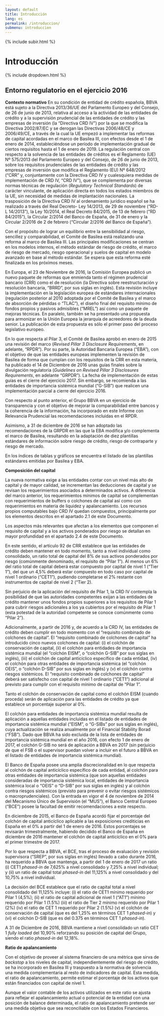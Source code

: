 ```yaml
---
layout: default
title: Introducción
lang: es
permalink: /introduccion/
submenu: introduccion
---
```


{% include subir.html %}


# Introducción

{% include dropdown.html %}

## Entorno regulatorio en el ejercicio 2016

**Contexto normativo**
En su condición de entidad de crédito española, BBVA
está sujeto a la Directiva 2013/36/UE del Parlamento
Europeo y del Consejo, de 26 de junio de 2013, relativa
al acceso a la actividad de las entidades de crédito y a
la supervisión prudencial de las entidades de crédito y
las empresas de inversión (la “Directiva CRD IV”) por la
que se modifica la Directiva 2002/87/EC y se derogan
las Directivas 2006/48/CE y 2006/49/CE, a través de la
cual la UE empezó a implementar las reformas de capital
acordadas en el marco de Basilea III, con efectos desde
el 1 de enero de 2014, estableciéndose un período de
implementación gradual de ciertos requisitos hasta el 1
de enero de 2019. La regulación central con respecto a la
solvencia de las entidades de créditos es el Reglamento
(UE) Nº 575/2013 del Parlamento Europeo y del Consejo,
de 26 de junio de 2013, sobre los requisitos prudenciales
de las entidades de crédito y las empresas de inversión
que modifica el Reglamento (EU) Nº 648/2012 (“CRR”
y, conjuntamente con la Directiva CRD IV y cualesquiera
medidas de implementación de CRD IV, “CRD IV”), que se
complementa por diversas normas técnicas de regulación
(*Regulatory Technical Standards*) de carácter vinculante,
de aplicación directa en todos los estados miembros de la
UE, sin necesidad de medidas de implantación nacionales.
La trasposición de la Directiva CRD IV al ordenamiento
jurídico español se ha realizado a través del Real Decreto-
Ley 14/2013, de 29 de noviembre (“RD-L 14/2013”), la Ley
10/2014, el Real Decreto 84/2015, de 13 de febrero (“RD
84/2015”), la Circular 2/2014 del Banco de España, de 31
de enero y la Circular 2/2016 de 2 de febrero (“Circular
2/2016 del Banco de España”).

Con el propósito de lograr un equilibrio entre la sensibilidad al
riesgo, sencillez y comparabilidad, el Comité de Basilea está
realizando una reforma al marco de Basilea III. Las principales
modificaciones se centran en los modelos internos, el método
estándar de riesgo de crédito, el marco de riesgo de mercado,
riesgo operacional y suelos de capital en modelo avanzado
en base al método estándar. Se espera que esta reforma esté
finalizada en los próximos meses.

En Europa, el 23 de Noviembre de 2016, la Comisión Europea
publicó un nuevo paquete de reformas que enmienda tanto
el régimen prudencial bancario (CRR) como el de resolución
(la Directiva sobre reestructuración y resolución bancaria,
“BRRD”, por sus siglas en inglés). Esta revisión incluye la
implementación en la legislación europea de estándares
internacionales (regulación posterior al 2010 adoptada por
el Comité de Basilea y el marco de absorción de pérdidas
o “TLAC”), el diseño final del requisito mínimo de fondos
propios y pasivos admisibles (“MREL”) así como un paquete
de mejoras técnicas. En paralelo, también se ha presentado
una propuesta para armonizar en la Unión Europea la
jerarquía de acreedores de la deuda senior. La publicación de
esta propuesta es sólo el primer paso del proceso legislativo
europeo.

En lo que respecta al Pilar 3, el Comité de Basilea aprobó
en enero de 2015 una revisión del marco (*Revised Pillar
3 Disclosure Requirements*, en adelante, “RPDR”). Por
su parte, la Autoridad Bancaria Europea (“EBA”), con el
objetivo de que las entidades europeas implementen la
revisión de Basilea de forma que cumplan con los requisitos
de la CRR en esta materia, ha publicado el 14 de Diciembre
de 2016 unas guías finales sobre la divulgación regulatoria
(*Guidelines on Revised Pillar 3 Disclosures Requirements*,
en adelante “GRPDR”). La fecha de implementación de
estas guías es el cierre del ejercicio 2017. Sin embargo,
se recomienda a las entidades de importancia sistémica
mundial (“G-SIB”) que realicen una implementación parcial
a cierre del ejercicio 2016.

Con respecto al punto anterior, el Grupo BBVA en un
ejercicio de transparencia y con el objetivo de mejorar
la comparabilidad entre bancos y la coherencia de la
información, ha incorporado en este Informe con Relevancia
Prudencial las recomendaciones incluidas en el RPDR.

Asimismo, a 31 de diciembre de 2016 se han adoptado las
recomendaciones de la GRPDR en las que la EBA modifica
y/o complementa el marco de Basilea, resultando en la
adaptación de diez plantillas estándares de información sobre
riesgo de crédito, riesgo de contraparte y riesgo de mercado.

En los índices de tablas y gráficos se encuentra el listado de
las plantillas estándares emitidas por Basilea y EBA.


**Composición del capital**

La nueva normativa exige a las entidades contar con un
nivel más alto de capital y de mayor calidad, se incrementan
las deducciones de capital y se revisan los requerimientos
asociados a determinados activos. A diferencia del
marco anterior, los requerimientos mínimos de capital se complementan con requerimientos de buffers o colchones de
capital así como con requerimientos en materia de liquidez y
apalancamiento. Los recursos propios computables bajo CRD
IV quedan compuestos, principalmente por los elementos
descritos en el apartado 2.1 de este Documento.

Los aspectos más relevantes que afectan a los elementos que
componen el requisito de capital y a los activos ponderados
por riesgo se detallan en mayor profundidad en el apartado
2.4 de este Documento.

En este sentido, el artículo 92 de CRR establece que las
entidades de crédito deben mantener en todo momento,
tanto a nivel individual como consolidado, un ratio total
de capital del 8% de sus activos ponderados por riesgo
(comúnmente denominado, el requisito de “Pilar 1”).
Al menos un 6% del ratio total de capital deberá estar
compuesto por capital de nivel 1 (“Tier 1”), del que un 4,5%
deberá estar compuesto en todo caso por capital de nivel 1
ordinario (“CET1”), pudiendo completarse el 2% restante con
instrumentos de capital de nivel 2 (“Tier 2).

Sin perjuicio de la aplicación del requisito de Pilar 1, la CRD IV
contempla la posibilidad de que las autoridades competentes
exijan a las entidades de crédito mantener unos fondos
propios superiores a los requisitos de Pilar 1 para cubrir
riesgos adicionales a los ya cubiertos por el requisito de
Pilar 1 (esta potestad de la autoridad competente se conoce
comúnmente como “Pilar 2”).

Adicionalmente, a partir de 2016 y, de acuerdo a la CRD IV, las
entidades de crédito deben cumplir en todo momento con el
“requisito combinado de colchones de capital”. El “requisito
combinado de colchones de capital” ha introducido cinco
nuevos colchones de capital: (i) el colchón de conservación
de capital, (ii) el colchón para entidades de importancia
sistémica mundial (el “colchón EISM”, o “colchón G-SIB”
por sus siglas en inglés), (iii) el colchón de capital anticíclico
específico de cada entidad, (iv) el colchón para otras
entidades de importancia sistémica (el “colchón OEIS”, o
“colchón D-SIB” por sus siglas en inglés) y (v) el colchón
contra riesgos sistémicos. El “requisito combinado de
colchones de capital” deberá ser satisfecho con capital de
nivel 1 ordinario (“CET1”) adicional al previsto para cumplir
con el requisito mínimo de capital de “Pilar 1”.

Tanto el colchón de conservación de capital como el colchón
EISM (cuando proceda) serán de aplicación para las
entidades de crédito ya que establece un porcentaje superior
al 0%.

El colchón para entidades de importancia sistémica
mundial resulta de aplicación a aquellas entidades incluidas
en el listado de entidades de importancia sistémica
mundial (“EISM”, o “G-SIBs” por sus siglas en inglés), cuya
actualización se realiza anualmente por el Financial Stability
Borad (“FSB”). Dado que BBVA ha sido excluida de la lista de
entidades de importancia sistémica mundial en el año 2016,
con efecto 1 de enero de 2017, el colchón G-SIB no será de
aplicación a BBVA en 2017 (sin perjuicio de que el FSB o el
supervisor puedan volver a incluir en el futuro a BBVA en el
listado de entidades de importancia sistémica mundial).

El Banco de España posee una amplia discrecionalidad en lo
que respecta al colchón de capital anticíclico específico de
cada entidad, al colchón para otras entidades de importancia
sistémica (que son aquellas entidades consideradas de
importancia sistémica local, entidades de importancia sistémica
local o “OEIS” o “D-SIB” por sus siglas en inglés) y al colchón
contra riesgos sistémicos (previsto para prevenir o evitar riesgos
sistémicos o macroprudenciales). Con la entrada en vigor el 4
de noviembre de 2014 del Mecanismo Único de Supervisión (el
“MUS”), el Banco Central Europeo (“BCE”) posee la facultad de
emitir recomendaciones a este respecto.

En diciembre de 2015, el Banco de España acordó fijar el
porcentaje del colchón de capital anticíclico aplicable a las
exposiciones crediticias en España en el 0% a partir del 1 de
enero de 2016. Estos porcentajes se revisarán trimestralmente,
habiendo decidido el Banco de España en diciembre de 2016
mantener el colchón de capital anticíclico en el 0% para el
primer trimestre de 2017.

Por lo que respecta a BBVA, el BCE, tras el proceso de
evaluación y revisión supervisora (“SREP”, por sus siglas en
inglés) llevado a cabo durante 2016, ha requerido a BBVA
que mantenga, a partir del 1 de enero de 2017 un ratio (i)
CET1 *phased-in* de 7,625% a nivel consolidado y 7,25% a nivel
individual; y (ii) un ratio de capital total *phased-in* del 11,125% a
nivel consolidado y del 10,75% a nivel individual.

La decisión del BCE establece que el ratio de capital total a nivel
consolidado del 11,125% incluye: (i) el ratio de CET1 mínimo
requerido por Pilar 1 (4,5%); (ii) el ratio de capital adicional de
nivel 1 (“AT1”) mínimo requerido por Pilar 1 (1.5%) (iii) el ratio
de Tier 2 mínimo requerido por Pilar 1 (2%) (iv) el ratio de CET
1 requerido por Pilar 2 (1.5%) (v) el colchón de conservación de
capital (que es del 1,25% en términos CET 1 *phased-in*) y (vi) el
colchón D-SIB (que es del 0.375 en términos CET 1 *phased-in*).

A 31 de Diciembre de 2016, BBVA mantiene a nivel consolidado
un ratio CET 1 *fully loaded* del 10,90% reforzando su posición de
capital del Grupo, siendo el ratio *phased-in* del 12,18%.

**Ratio de apalancamiento**

Con el objetivo de proveer al sistema financiero de una
métrica que sirva de *backstop* a los niveles de capital, independientemente del riesgo de crédito, se ha incorporado en Basilea III y traspuesto a la normativa de solvencia una medida
complementaria al resto de indicadores de capital. Esta medida,
el ratio de apalancamiento, permite estimar el porcentaje de los
activos que están financiados con capital de nivel 1.

Aunque el valor contable de los activos utilizados en este ratio
se ajusta para reflejar el apalancamiento actual o potencial de
la entidad con una posición de balance determinada, el ratio
de apalancamiento pretende ser una medida objetiva que sea
reconciliable con los Estados Financieros.